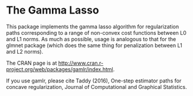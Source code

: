 The Gamma Lasso    
==

This package implements the gamma lasso algorithm for regularization paths corresponding to a range of non-convex cost functions between L0 and L1 norms.  As much as possible, usage is analogous to that for the glmnet package (which does the same thing for penalization between L1 and L2 norms).     

The CRAN page is at http://www.cran.r-project.org/web/packages/gamlr/index.html.    

If you use gamlr, please cite Taddy (2016), One-step estimator paths for concave regularization, Journal of Computational and Graphical Statistics.  

